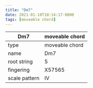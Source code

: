 ```yaml
---
title: "Dm7"
date: 2021-01-10T10:14:17-0800
tags: [moveable chord]
---
```


|Dm7|moveable chord|
|---|---|
|type|moveable chord|
|name|Dm7|
|root string|5|
|fingering|X57565|
|scale pattern|IV|
